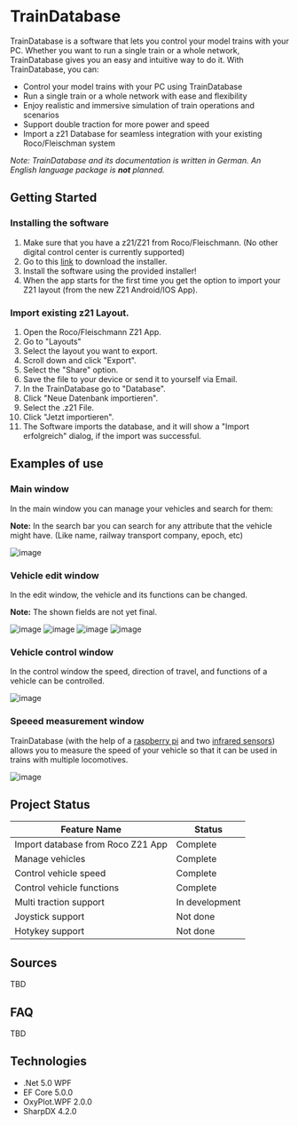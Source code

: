 # TrainDatabase
TrainDatabase is a software that lets you control your model trains with your PC. Whether you want to run a single train or a whole network, TrainDatabase gives you an easy and intuitive way to do it. With TrainDatabase, you can:

- Control your model trains with your PC using TrainDatabase
- Run a single train or a whole network with ease and flexibility
- Enjoy realistic and immersive simulation of train operations and scenarios
- Support double traction for more power and speed
- Import a z21 Database for seamless integration with your existing Roco/Fleischman system

*Note: TrainDatabase and its documentation is written in German. An English language package is **not** planned.*

## Getting Started

### Installing the software

1. Make sure that you have a z21/Z21 from Roco/Fleischmann. (No other digital control center is currently supported)
2. Go to this [link](https://github.com/Jakob-Eichberger/TrainDatabase/releases) to download the installer.
3. Install the software using the provided installer!
4. When the app starts for the first time you get the option to import your Z21 layout (from the new Z21 Android/IOS App).

### Import existing z21 Layout. 
1. Open the Roco/Fleischmann Z21 App.
2. Go to "Layouts"
3. Select the layout you want to export. 
4. Scroll down and click "Export". 
5. Select the "Share" option. 
6. Save the file to your device or send it to yourself via Email.
7. In the TrainDatabase go to "Database".
8. Click "Neue Datenbank importieren".
9. Select the .z21 File.
10. Click "Jetzt importieren".
11. The Software imports the database, and it will show a "Import erfolgreich" dialog, if the import was successful.

## Examples of use

### Main window
In the main window you can manage your vehicles and search for them:

**Note:** In the search bar you can search for any attribute that the vehicle might have. (Like name, railway transport company, epoch, etc)

![image](https://user-images.githubusercontent.com/53713395/130352358-c94851f8-9904-4193-a374-727b4c68bfb4.png)

### Vehicle edit window

In the edit window, the vehicle and its functions can be changed.

**Note:** The shown fields are not yet final. 

![image](https://user-images.githubusercontent.com/53713395/140822639-1f07bcd9-de62-45f9-afd3-61c8f13acb3f.png)
![image](https://user-images.githubusercontent.com/53713395/140822682-2b9de754-85eb-48f0-8cbd-5c29560fdb69.png)
![image](https://user-images.githubusercontent.com/53713395/140822719-24a59654-d83a-4c33-ab6a-9fa798324ce1.png)
![image](https://user-images.githubusercontent.com/53713395/140822897-d496ea8d-cfb1-48f3-9ab0-40a8a7ab9b6b.png)

### Vehicle control window

In the control window the speed, direction of travel, and functions of a vehicle can be controlled.

![image](https://user-images.githubusercontent.com/53713395/140822127-be8e3e04-c2da-49e1-aedb-21cd6444b2fe.png)

### Speeed measurement window

TrainDatabase (with the help of a [raspberry pi](https://www.raspberrypi.org/products/raspberry-pi-3-model-b/) and two [infrared sensors](https://amazon.de/gp/product/B07D924JHT)) allows you to measure the speed of your vehicle so that it can be used in trains with multiple locomotives.

![image](https://user-images.githubusercontent.com/53713395/130366046-f6c6b504-1d95-458e-a21c-57f4ed6ee224.png)

## Project Status

Feature Name | Status
------------ | -------------
Import database from Roco Z21 App|Complete
Manage vehicles|Complete
Control vehicle speed|Complete
Control vehicle functions|Complete
Multi traction support|In development
Joystick support|Not done
Hotykey support|Not done

## Sources
TBD

## FAQ
TBD

## Technologies

- .Net 5.0 WPF
- EF Core 5.0.0
- OxyPlot.WPF 2.0.0
- SharpDX 4.2.0
